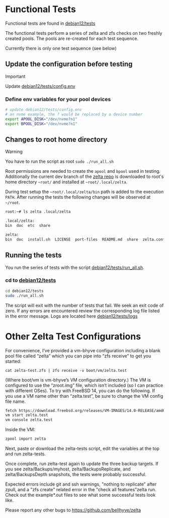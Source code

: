 # Functional Tests

Functional tests are found in [debian12/tests](debian12/tests)

The functional tests perform a series of zelta and zfs checks on two 
freshly created pools. The pools are re-created for each
test sequence.

Currently there is only one test sequence (see below)


## **Update the configuration before testing**

> [!IMPORTANT]
> Update [debian12/tests/config.env](debian12/tests/config.env)

### **Define env variables for your pool devices**
```sh
# update debian12/tests/config.env
# an nvme example, the ? would be replaced by a device number
export APOOL_DISK="/dev/nvme?n1"
export BPOOL_DISK="/dev/nvme?n1"
```

## Changes to root home directory
> [!WARNING]
> You have to run the script as root `sudo ./run_all.sh`

Root permissions are needed to create the `apool` and `bpool` used in testing.
Additionally the current dev branch of the [zelta repo](https://github.com/bellhyve/zelta.git) is 
downloaded to root's home directory `~root/` and installed at `~root/.local/zelta`.

During test setup the `~root/.local/zelta/bin` path is added to the execution `PATH`. 
After running the tests the following changes will be observed at `~/root`.
```sh
root:~# ls zelta .local/zelta

.local/zelta:
bin  doc  etc  share

zelta:
bin  doc  install.sh  LICENSE  port-files  README.md  share  zelta.conf  zelta.env
```

## Running the tests
You run the series of tests with the script [debian12/tests/run_all.sh](debian12/tests/run_all.sh).

### cd to [debian12/tests](debian12/tests)
```sh
cd debian12/tests
sudo ./run_all.sh
```

The script will exit with the number of tests that fail.
We seek an exit code of zero. If any errors are encountered
review the corresponding log file listed in the error message.
Logs are located here  [debian12/tests/logs](debian12/tests/logs)



# Other Zelta Test Configurations

For convenience, I’ve provided a vm-bhyve configuration including a blank pool file called “zelta” which you can pipe into “zfs receive” to get you started:

```cat zelta-test.zfs | zfs receive -v boot/vm/zelta.test```

(Where boot/vm is vm-bhyve’s VM configuration directory.) The  VM is configured to use the “zroot.img” file, which isn’t included (so I can practice with different OSes). To try with FreeBSD 14, you can do the following. If you use a VM name other than “zelta.test”, be sure to change the VM config file name.

```sh
fetch https://download.freebsd.org/releases/VM-IMAGES/14.0-RELEASE/amd64/Latest/FreeBSD-14.0-RELEASE-amd64-zfs.raw.xz -o - | unxz - > /boot/vm/zelta.test/zroot.img
vm start zelta.test
vm console zelta.test
```

Inside the VM:

```sh
zpool import zelta
````

Next, paste or download the zelta-tests script, edit the variables at the top and run zelta-tests.

Once complete, run zelta-test again to update the three backup targets. If you see zelta/Backups/myhost, zelta/BackupsReplicate, and zelta/BackupsDepth snapshots, the tests were probably successful.

Expected errors include git and ssh warnings, "nothing to replicate" after zpull, and a "zfs create" related error in the "check all features"zelta run. Check out the example*.out files to see what some successful tests look like.

Please report any other bugs to https://github.com/bellhyve/zelta
